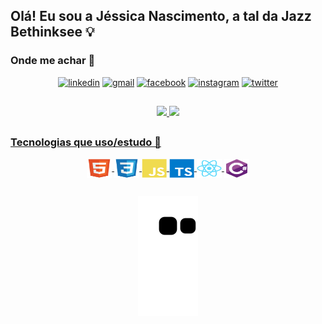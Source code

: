 ## Olá! Eu sou a Jéssica Nascimento, a tal da Jazz Bethinksee 💡

### Onde me achar 🔎 
<div align="center">

[![linkedin](https://img.shields.io/badge/LinkedIn-0077B5?style=for-the-badge&logo=linkedin&logoColor=white)](https://www.linkedin.com/in/jessicahnascimento/)
[![gmail](https://img.shields.io/badge/Gmail-D14836?style=for-the-badge&logo=gmail&logoColor=white)](iamjessicanascimento@gmail.com)
[![facebook](https://img.shields.io/badge/Facebook-1877F2?style=for-the-badge&logo=facebook&logoColor=white)](https://www.linkedin.com/in/jessicahnascimento/)
[![instagram](https://img.shields.io/badge/Instagram-E4405F?style=for-the-badge&logo=instagram&logoColor=white)](https://www.instagram.com/bethinksee/)
[![twitter](https://img.shields.io/badge/Twitter-1DA1F2?style=for-the-badge&logo=twitter&logoColor=white)](https://twitter.com/BeThinkSee)
</div>

##

<div align="center">
  <a href="https://github.com/JazzBethinksee">
  <img src="https://github-readme-stats.vercel.app/api?username=JazzBethinksee&show_icons=true&theme=dracula&include_all_commits=true&count_private=true"/>
  <img src="https://github-readme-stats.vercel.app/api/top-langs/?username=JazzBethinksee&layout=compact&langs_count=7&theme=dracula"/>
</div>

##

### Tecnologias que uso/estudo 🔎 
<div align="center">
 
<img align="center" alt="HTML5" height="30" width="40" src="https://raw.githubusercontent.com/devicons/devicon/master/icons/html5/html5-original.svg">
<img align="center" alt="CSS" height="30" width="40" src="https://raw.githubusercontent.com/devicons/devicon/master/icons/css3/css3-original.svg">
<img align="center" alt="Js" height="30" width="40" src="https://raw.githubusercontent.com/devicons/devicon/master/icons/javascript/javascript-plain.svg">
<img align="center" alt="Ts" height="30" width="40" src="https://raw.githubusercontent.com/devicons/devicon/master/icons/typescript/typescript-plain.svg">
<img align="center" alt="React" height="30" width="40" src="https://raw.githubusercontent.com/devicons/devicon/master/icons/react/react-original.svg">
<img align="center" alt="Csharp" height="30" width="40" src="https://raw.githubusercontent.com/devicons/devicon/master/icons/csharp/csharp-original.svg">
</div>
</div>

##
<div align="center">

![Snake animation](https://github.com/JazzBethinksee/JazzBethinksee/blob/output/github-contribution-grid-snake.svg)

</div>
